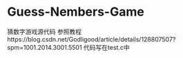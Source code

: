 # Guess-Nembers-Game
猜数字游戏源代码
参照教程https://blog.csdn.net/Godligood/article/details/128807507?spm=1001.2014.3001.5501
代码写在test.c中
